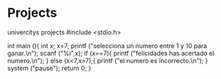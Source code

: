 # Projects
univercitys projects
#include <stdio.h>

int main (){
	int x;
	x=7;
	printf ("selecciona un numero entre 1 y 10 para ganar.\n");
	scanf ("%i",x);
	if (x==7){
		printf ("felicidades has acertado el numero.\n");
	}
	else (x<7,x>7);{
		printf ("el numero es incorrecto.\n");
	}
	system ("pause");
	return 0;
}
